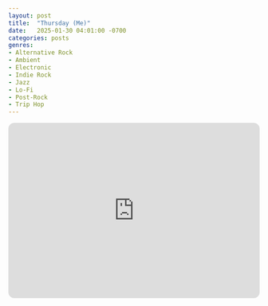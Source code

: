 ```yaml
---
layout: post
title:  "Thursday (Me)"
date:   2025-01-30 04:01:00 -0700
categories: posts
genres:
- Alternative Rock
- Ambient
- Electronic
- Indie Rock
- Jazz
- Lo-Fi
- Post-Rock
- Trip Hop
---
```

<iframe style="border-radius:12px" src="https://open.spotify.com/embed/playlist/5X6v9HPKkNayHTOHpfDcNy?utm_source=generator" width="100%" height="352" frameBorder="0" allowfullscreen="" allow="autoplay; clipboard-write; encrypted-media; fullscreen; picture-in-picture" loading="lazy"></iframe>
